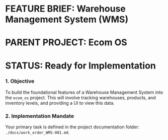 # FEATURE BRIEF: Warehouse Management System (WMS)
# PARENT PROJECT: Ecom OS
# STATUS: Ready for Implementation

### 1. Objective
To build the foundational features of a Warehouse Management System into the `ecom_os` project. This will involve tracking warehouses, products, and inventory levels, and providing a UI to view this data.

### 2. Implementation Mandate
Your primary task is defined in the project documentation folder: `./docs/work_order_WMS-001.md`.
